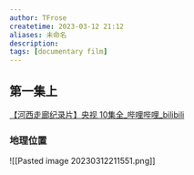 ```yaml
---
author: TFrose
createtime: 2023-03-12 21:12
aliases: 未命名
description:
tags: [documentary film]
---
```


## 第一集上
[【河西走廊纪录片】央视 10集全_哔哩哔哩_bilibili](https://www.bilibili.com/video/BV1Ca411b727/?spm_id_from=333.337.search-card.all.click&vd_source=2029b6b0b60ecbc6cf63989bfa56dd26)
### 地理位置
![[Pasted image 20230312211551.png]]
